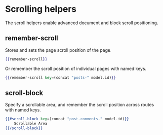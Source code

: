 # Scrolling helpers

The scroll helpers enable advanced document and block scroll positioning.

## remember-scroll

Stores and sets the page scroll position of the page.

```handlebars
{{remember-scroll}}
```

Or remember the scroll position of individual pages with named keys.

```handlebars
{{remember-scroll key=(concat "posts-" model.id)}}
```

## scroll-block

Specify a scrollable area, and remember the scroll position across routes with named keys.

```handlebars
{{#scroll-block key=(concat "post-comments-" model.id)}}
	Scrollable Area
{{/scroll-block}}
```
